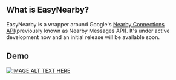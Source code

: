## What is EasyNearby?
EasyNearby is a wrapper around Google's [Nearby Connections API](https://developers.google.com/nearby/connections/overview)(previously known as Nearby Messages API). 
It's under active development now and an initial release will be available soon.

## Demo
[![IMAGE ALT TEXT HERE](https://img.youtube.com/vi/hAqrdB-kCzE/0.jpg)](https://www.youtube.com/watch?v=hAqrdB-kCzE)
